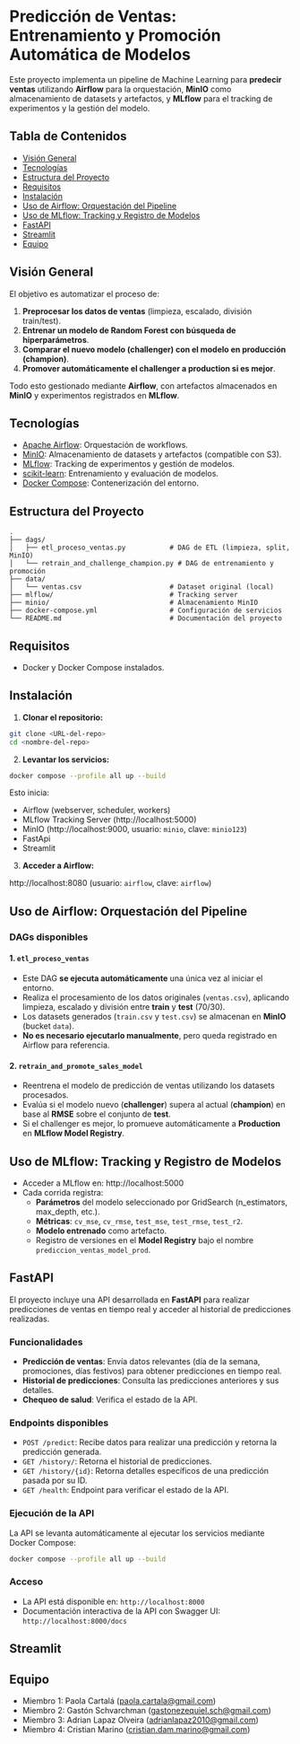 # Predicción de Ventas: Entrenamiento y Promoción Automática de Modelos

Este proyecto implementa un pipeline de Machine Learning para **predecir ventas** utilizando **Airflow** para la orquestación, **MinIO** como almacenamiento de datasets y artefactos, y **MLflow** para el tracking de experimentos y la gestión del modelo.

## Tabla de Contenidos

- [Visión General](#visión-general)
- [Tecnologías](#tecnologías)
- [Estructura del Proyecto](#estructura-del-proyecto)
- [Requisitos](#requisitos)
- [Instalación](#instalación)
- [Uso de Airflow: Orquestación del Pipeline](#uso-de-airflow-orquestación-del-pipeline)
- [Uso de MLflow: Tracking y Registro de Modelos](#uso-de-mlflow-tracking-y-registro-de-modelos)
- [FastAPI](#fastapi)
- [Streamlit](#streamlit)
- [Equipo](#equipo)

## Visión General

El objetivo es automatizar el proceso de:

1. **Preprocesar los datos de ventas** (limpieza, escalado, división train/test).
2. **Entrenar un modelo de Random Forest con búsqueda de hiperparámetros**.
3. **Comparar el nuevo modelo (challenger) con el modelo en producción (champion)**.
4. **Promover automáticamente el challenger a production si es mejor**.

Todo esto gestionado mediante **Airflow**, con artefactos almacenados en **MinIO** y experimentos registrados en **MLflow**.

## Tecnologías

- [Apache Airflow](https://airflow.apache.org/): Orquestación de workflows.
- [MinIO](https://min.io/): Almacenamiento de datasets y artefactos (compatible con S3).
- [MLflow](https://mlflow.org/): Tracking de experimentos y gestión de modelos.
- [scikit-learn](https://scikit-learn.org/): Entrenamiento y evaluación de modelos.
- [Docker Compose](https://docs.docker.com/compose/): Contenerización del entorno.

## Estructura del Proyecto

```
.
├── dags/
│   ├── etl_proceso_ventas.py           # DAG de ETL (limpieza, split, MinIO)
│   └── retrain_and_challenge_champion.py # DAG de entrenamiento y promoción
├── data/
│   └── ventas.csv                      # Dataset original (local)
├── mlflow/                             # Tracking server
├── minio/                              # Almacenamiento MinIO
├── docker-compose.yml                  # Configuración de servicios
└── README.md                           # Documentación del proyecto
```

## Requisitos

- Docker y Docker Compose instalados.

## Instalación

1. **Clonar el repositorio:**

```bash
git clone <URL-del-repo>
cd <nombre-del-repo>
```

2. **Levantar los servicios:**

```bash
docker compose --profile all up --build
```

Esto inicia:
- Airflow (webserver, scheduler, workers)
- MLflow Tracking Server (http://localhost:5000)
- MinIO (http://localhost:9000, usuario: `minio`, clave: `minio123`)
- FastApi
- Streamlit

3. **Acceder a Airflow:**

http://localhost:8080 (usuario: `airflow`, clave: `airflow`)

## Uso de Airflow: Orquestación del Pipeline

### DAGs disponibles

#### 1. `etl_proceso_ventas`

- Este DAG **se ejecuta automáticamente** una única vez al iniciar el entorno.
- Realiza el procesamiento de los datos originales (`ventas.csv`), aplicando limpieza, escalado y división entre **train** y **test** (70/30).
- Los datasets generados (`train.csv` y `test.csv`) se almacenan en **MinIO** (bucket `data`).
- **No es necesario ejecutarlo manualmente**, pero queda registrado en Airflow para referencia.

#### 2. `retrain_and_promote_sales_model`

- Reentrena el modelo de predicción de ventas utilizando los datasets procesados.
- Evalúa si el modelo nuevo (**challenger**) supera al actual (**champion**) en base al **RMSE** sobre el conjunto de **test**.
- Si el challenger es mejor, lo promueve automáticamente a **Production** en **MLflow Model Registry**.

## Uso de MLflow: Tracking y Registro de Modelos

- Acceder a MLflow en: http://localhost:5000
- Cada corrida registra:
  - **Parámetros** del modelo seleccionado por GridSearch (n_estimators, max_depth, etc.).
  - **Métricas**: `cv_mse`, `cv_rmse`, `test_mse`, `test_rmse`, `test_r2`.
  - **Modelo entrenado** como artefacto.
  - Registro de versiones en el **Model Registry** bajo el nombre `prediccion_ventas_model_prod`.

## FastAPI

El proyecto incluye una API desarrollada en **FastAPI** para realizar predicciones de ventas en tiempo real y acceder al historial de predicciones realizadas.

### Funcionalidades

- **Predicción de ventas**: Envía datos relevantes (día de la semana, promociones, días festivos) para obtener predicciones en tiempo real.
- **Historial de predicciones**: Consulta las predicciones anteriores y sus detalles.
- **Chequeo de salud**: Verifica el estado de la API.

### Endpoints disponibles

- `POST /predict`: Recibe datos para realizar una predicción y retorna la predicción generada.
- `GET /history/`: Retorna el historial de predicciones.
- `GET /history/{id}`: Retorna detalles específicos de una predicción pasada por su ID.
- `GET /health`: Endpoint para verificar el estado de la API.

### Ejecución de la API

La API se levanta automáticamente al ejecutar los servicios mediante Docker Compose:

```bash
docker compose --profile all up --build
```

### Acceso

- La API está disponible en: `http://localhost:8000`
- Documentación interactiva de la API con Swagger UI: `http://localhost:8000/docs`

## Streamlit



## Equipo

- Miembro 1: Paola Cartalá (paola.cartala@gmail.com)
- Miembro 2: Gastón Schvarchman (gastonezequiel.sch@gmail.com)  
- Miembro 3: Adrian Lapaz Olveira (adrianlapaz2010@gmail.com)  
- Miembro 4: Cristian Marino (cristian.dam.marino@gmail.com)